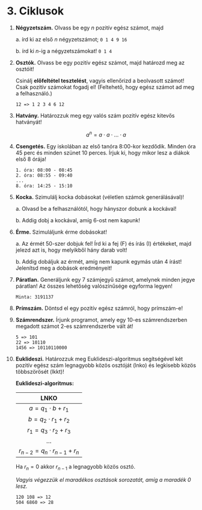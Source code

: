 # 3. Ciklusok

1. **Négyzetszám.** Olvass be egy $n$ pozitív egész számot, majd

    a. írd ki az első $n$ négyzetszámot; `0 1 4 9 16`

    b. írd ki $n$-ig a négyzetszámokat! `0 1 4`

2. **Osztók.** Olvass be egy pozitív egész számot, majd határozd meg az osztóit!

    Csinálj **előfeltétel tesztelést**, vagyis ellenőrizd a beolvasott számot! Csak pozitív számokat fogadj el! (Feltehető, hogy egész számot ad meg a felhasználó.)

    ```
    12 => 1 2 3 4 6 12
    ```

3. **Hatvány.** Határozzuk meg egy valós szám pozitív egész kitevős hatványát!

    $$ a^n = a\cdot a\cdot \ldots \cdot a $$

4. **Csengetés.** Egy iskolában az első tanóra 8:00-kor kezdődik. Minden óra 45 perc és minden szünet 10 perces. Írjuk ki, hogy mikor lesz a diákok első 8 órája!

    ```
    1. óra: 08:00 - 08:45
    2. óra: 08:55 - 09:40
    ...
    8. óra: 14:25 - 15:10
    ```

5. **Kocka.** Szimulálj kocka dobásokat (véletlen számok generálásával)!

    a. Olvasd be a felhasználótól, hogy hányszor dobunk a kockával!

    b. Addig dobj a kockával, amíg 6-ost nem kapunk!

6. **Érme.** Szimuláljunk érme dobásokat!

    a. Az érmét 50-szer dobjuk fel! Írd ki a fej (F) és írás (I) értékeket, majd jelezd azt is, hogy melyikből hány darab volt!

    b. Addig dobáljuk az érmét, amíg nem kapunk egymás után 4 írást! Jelenítsd meg a dobások eredményeit!

7. **Páratlan.** Generáljunk egy 7 számjegyű számot, amelynek minden jegye páratlan! Az összes lehetőség valószínűsége egyforma legyen!

    ```
    Minta: 3191137
    ```

8. **Prímszám.** Döntsd el egy pozitív egész számról, hogy prímszám-e!

9.  **Számrendszer.** Írjunk programot, amely egy 10-es számrendszerben megadott számot 2-es számrendszerbe vált át!

    ```
    5 => 101
    22 => 10110
    1456 => 10110110000
    ```

10. **Euklideszi.** Határozzuk meg Euklideszi-algoritmus segítségével két pozitív egész szám legnagyobb közös osztóját (lnko) és legkisebb közös többszörösét (lkkt)!

    **Euklideszi-algoritmus:**

    | LNKO |
    | :-: |
    | $a = q_1 \cdot b + r_1$ |
    | $b = q_2 \cdot r_1 + r_2$ |
    | $r_1 = q_3 \cdot r_2 + r_3$ |
    | $\ldots$ |
    | $r_{n-2} = q_{n} \cdot r_{n-1} + r_{n}$ |

    Ha $r_n = 0$ akkor $r_{n-1}$ a legnagyobb közös osztó.

    *Vagyis végezzük el maradékos osztások sorozatát, amíg a maradék 0 lesz.*

    ```
    120 108 => 12
    504 6860 => 28
    ```
